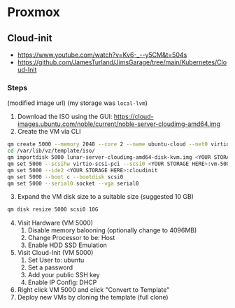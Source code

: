 # Proxmox

## Cloud-init

- https://www.youtube.com/watch?v=Kv6-_--y5CM&t=504s
- https://github.com/JamesTurland/JimsGarage/tree/main/Kubernetes/Cloud-Init

### Steps

(modified image url)
(my storage was `local-lvm`)

1. Download the ISO using the GUI: https://cloud-images.ubuntu.com/noble/current/noble-server-cloudimg-amd64.img
2. Create the VM via CLI
```bash
qm create 5000 --memory 2048 --core 2 --name ubuntu-cloud --net0 virtio,bridge=vmbr0
cd /var/lib/vz/template/iso/
qm importdisk 5000 lunar-server-cloudimg-amd64-disk-kvm.img <YOUR STORAGE HERE>
qm set 5000 --scsihw virtio-scsi-pci --scsi0 <YOUR STORAGE HERE>:vm-5000-disk-0
qm set 5000 --ide2 <YOUR STORAGE HERE>:cloudinit
qm set 5000 --boot c --bootdisk scsi0
qm set 5000 --serial0 socket --vga serial0
```
3. Expand the VM disk size to a suitable size (suggested 10 GB)
```bash
qm disk resize 5000 scsi0 10G
```
4. Visit Hardware (VM 5000)
   1. Disable memory balooning (optionally change to 4096MB)
   2. Change Processor to be: Host
   3. Enable HDD SSD Emulation
5. Visit Cloud-Init (VM 5000)
   1. Set User to: ubuntu
   2. Set a password
   3. Add your public SSH key
   4. Enable IP Config: DHCP
7. Right click VM 5000 and click "Convert to Template"
8. Deploy new VMs by cloning the template (full clone)
